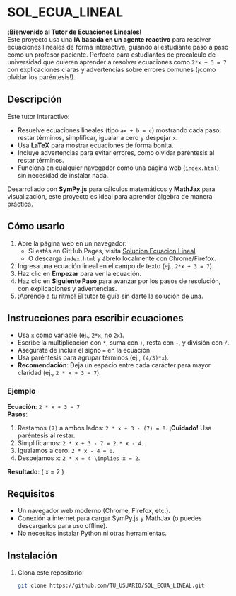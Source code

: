 # SOL_ECUA_LINEAL

**¡Bienvenido al Tutor de Ecuaciones Lineales!**  
Este proyecto usa una **IA basada en un agente reactivo** para resolver ecuaciones lineales de forma interactiva, guiando al estudiante paso a paso como un profesor paciente. Perfecto para estudiantes de precalculo de universidad que quieren aprender a resolver ecuaciones como `2*x + 3 = 7` con explicaciones claras y advertencias sobre errores comunes (¡como olvidar los paréntesis!).

## Descripción
Este tutor interactivo:
- Resuelve ecuaciones lineales (tipo `ax + b = c`) mostrando cada paso: restar términos, simplificar, igualar a cero y despejar `x`.
- Usa **LaTeX** para mostrar ecuaciones de forma bonita.
- Incluye advertencias para evitar errores, como olvidar paréntesis al restar términos.
- Funciona en cualquier navegador como una página web (`index.html`), sin necesidad de instalar nada.

Desarrollado con **SymPy.js** para cálculos matemáticos y **MathJax** para visualización, este proyecto es ideal para aprender álgebra de manera práctica.

## Cómo usarlo
1. Abre la página web en un navegador:
   - Si estás en GitHub Pages, visita [Solucion Ecuacion Lineal](https://github.com/faragodian/SOL_ECUA_LINEAL/).
   - O descarga `index.html` y ábrelo localmente con Chrome/Firefox.
2. Ingresa una ecuación lineal en el campo de texto (ej., `2*x + 3 = 7`).
3. Haz clic en **Empezar** para ver la ecuación.
4. Haz clic en **Siguiente Paso** para avanzar por los pasos de resolución, con explicaciones y advertencias.
5. ¡Aprende a tu ritmo! El tutor te guía sin darte la solución de una.

## Instrucciones para escribir ecuaciones
- Usa `x` como variable (ej., `2*x`, no `2x`).
- Escribe la multiplicación con `*`, suma con `+`, resta con `-`, y división con `/`.
- Asegúrate de incluir el signo `=` en la ecuación.
- Usa paréntesis para agrupar términos (ej., `(4/3)*x`).
- **Recomendación**: Deja un espacio entre cada carácter para mayor claridad (ej., `2 * x + 3 = 7`).

### Ejemplo
**Ecuación**: `2 * x + 3 = 7`  
**Pasos**:
1. Restamos `(7)` a ambos lados: `2 * x + 3 - (7) = 0`. **¡Cuidado!** Usa paréntesis al restar.
2. Simplificamos: `2 * x + 3 - 7 = 2 * x - 4`.
3. Igualamos a cero: `2 * x - 4 = 0`.
4. Despejamos `x`: `2 * x = 4 \implies x = 2`.

**Resultado**: \( x = 2 \)

## Requisitos
- Un navegador web moderno (Chrome, Firefox, etc.).
- Conexión a internet para cargar SymPy.js y MathJax (o puedes descargarlos para uso offline).
- No necesitas instalar Python ni otras herramientas.

## Instalación
1. Clona este repositorio:
   ```bash
   git clone https://github.com/TU_USUARIO/SOL_ECUA_LINEAL.git
